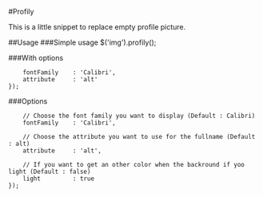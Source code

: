 #Profily

This is a little snippet to replace empty profile picture.

##Usage
###Simple usage
    $('img').profily();

###With options
```$('img').profily({
	fontFamily    : 'Calibri',
	attribute     : 'alt'
});
```

###Options
```$('img').profily({
	// Choose the font family you want to display (Default : Calibri)
	fontFamily    : 'Calibri',

	// Choose the attribute you want to use for the fullname (Default : alt)	
	attribute     : 'alt',

	// If you want to get an other color when the backround if yoo light (Default : false)
	light		  : true
});
```
